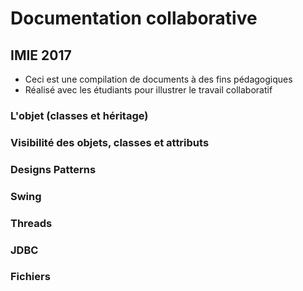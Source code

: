 
# Documentation collaborative

## IMIE 2017


- Ceci est une compilation de documents à des fins pédagogiques
- Réalisé avec les étudiants pour illustrer le travail collaboratif

### L'objet (classes et héritage)

### Visibilité des objets, classes et attributs

### Designs Patterns

### Swing

### Threads

### JDBC

### Fichiers
